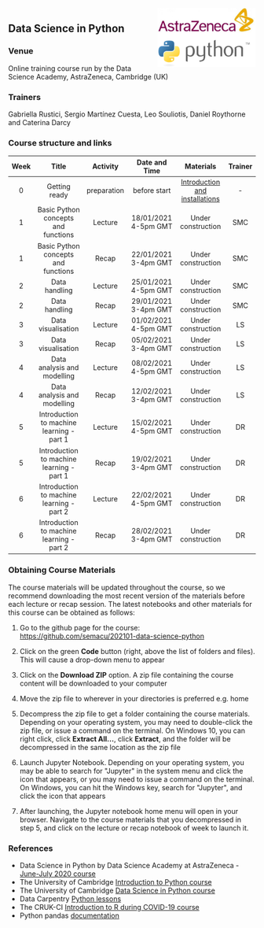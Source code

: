 <img align="right" src=img/course_logo.png width="200">


## Data Science in Python


### Venue

Online training course run by the Data Science Academy, AstraZeneca, Cambridge (UK)


### Trainers

Gabriella Rustici, Sergio Martínez Cuesta, Leo Souliotis, Daniel Roythorne and Caterina Darcy


### Course structure and links

Week | Title | Activity | Date and Time | Materials | Trainer
:---:|:-----:|:--------:|:----:|:---------:|:----:
0 | Getting ready | preparation | before start | [Introduction and installations](notebooks/week0_materials.ipynb) | -
1 | Basic Python concepts and functions | Lecture | 18/01/2021 4-5pm GMT | Under construction | SMC
1 | Basic Python concepts and functions | Recap | 22/01/2021 3-4pm GMT | Under construction | SMC
2 | Data handling | Lecture | 25/01/2021 4-5pm GMT | Under construction | SMC
2 | Data handling | Recap | 29/01/2021 3-4pm GMT | Under construction | SMC
3 | Data visualisation | Lecture | 01/02/2021 4-5pm GMT | Under construction | LS
3 | Data visualisation | Recap | 05/02/2021 3-4pm GMT | Under construction | LS
4 | Data analysis and modelling | Lecture | 08/02/2021 4-5pm GMT | Under construction | LS
4 | Data analysis and modelling | Recap | 12/02/2021 3-4pm GMT | Under construction | LS
5 | Introduction to machine learning - part 1 | Lecture | 15/02/2021 4-5pm GMT | Under construction | DR
5 | Introduction to machine learning - part 1 | Recap | 19/02/2021 3-4pm GMT | Under construction | DR
6 | Introduction to machine learning - part 2 | Lecture | 22/02/2021 4-5pm GMT | Under construction | DR
6 | Introduction to machine learning - part 2 | Recap | 28/02/2021 3-4pm GMT | Under construction | DR


### Obtaining Course Materials

The course materials will be updated throughout the course, so we recommend downloading the most recent version of the materials before each lecture or recap session. The latest notebooks and other materials for this course can be obtained as follows:

1. Go to the github page for the course: https://github.com/semacu/202101-data-science-python

2. Click on the green **Code** button (right, above the list of folders and files). This will cause a drop-down menu to appear

3. Click on the **Download ZIP** option. A zip file containing the course content will be downloaded to your computer

4. Move the zip file to wherever in your directories is preferred e.g. home

5. Decompress the zip file to get a folder containing the course materials. Depending on your operating system, you may need to double-click the zip file, or issue a command on the terminal. On Windows 10, you can right click, click **Extract All...**, click **Extract**, and the folder will be decompressed in the same location as the zip file

6. Launch Jupyter Notebook. Depending on your operating system, you may be able to search for \"Jupyter\" in the system menu and click the icon that appears, or you may need to issue a command on the terminal. On Windows, you can hit the Windows key, search for \"Jupyter\", and click the icon that appears

7. After launching, the Jupyter notebook home menu will open in your browser. Navigate to the course materials that you decompressed in step 5, and click on the lecture or recap notebook of week to launch it.


### References

- Data Science in Python by Data Science Academy at AstraZeneca - [June-July 2020 course](https://github.com/semacu/data-science-python)
- The University of Cambridge [Introduction to Python course](https://github.com/pycam/python-basic)
- The University of Cambridge [Data Science in Python course](https://github.com/pycam/python-data-science)
- Data Carpentry [Python lessons](https://datacarpentry.org)
- The CRUK-CI [Introduction to R during COVID-19 course](https://bioinformatics-core-shared-training.github.io/r-intro/)
- Python pandas [documentation](https://pandas.pydata.org/docs/)
